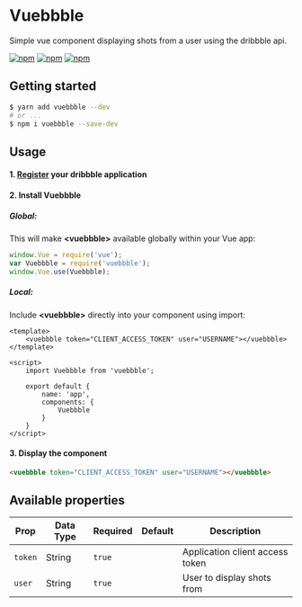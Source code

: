 # Vuebbble
Simple vue component displaying shots from a user using the dribbble api.

[![npm](https://img.shields.io/npm/v/vuebbble.svg)](https://www.npmjs.com/package/vuebbble)
[![npm](https://img.shields.io/npm/dt/vuebbble.svg)](https://www.npmjs.com/package/vuebbble)
[![npm](https://img.shields.io/npm/l/vuebbble.svg)](https://www.npmjs.com/package/vuebbble)

## Getting started
``` bash
$ yarn add vuebbble --dev
# or ...
$ npm i vuebbble --save-dev
```

## Usage
#### 1. [Register](https://dribbble.com/account/applications/new) your dribbble application

#### 2. Install Vuebbble

##### Global:

This will make **\<vuebbble>** available globally within your Vue app:

``` javascript
window.Vue = require('vue');
var Vuebbble = require('vuebbble');
window.Vue.use(Vuebbble);
```

##### Local:

Include **\<vuebbble>** directly into your component using import:

``` vue
<template>
    <vuebbble token="CLIENT_ACCESS_TOKEN" user="USERNAME"></vuebbble>
</template>

<script>
    import Vuebbble from 'vuebbble';
    
    export default {
        name: 'app',
        components: {
            Vuebbble
        }
    }
</script>
```

#### 3. Display the component

``` html
<vuebbble token="CLIENT_ACCESS_TOKEN" user="USERNAME"></vuebbble>
```

## Available properties

Prop           | Data Type  | Required  | Default   | Description
-------------- | ---------- | --------- | -------   | -----------
`token`        | String     | `true`    |           | Application client access token
`user`         | String     | `true`    |           | User to display shots from
